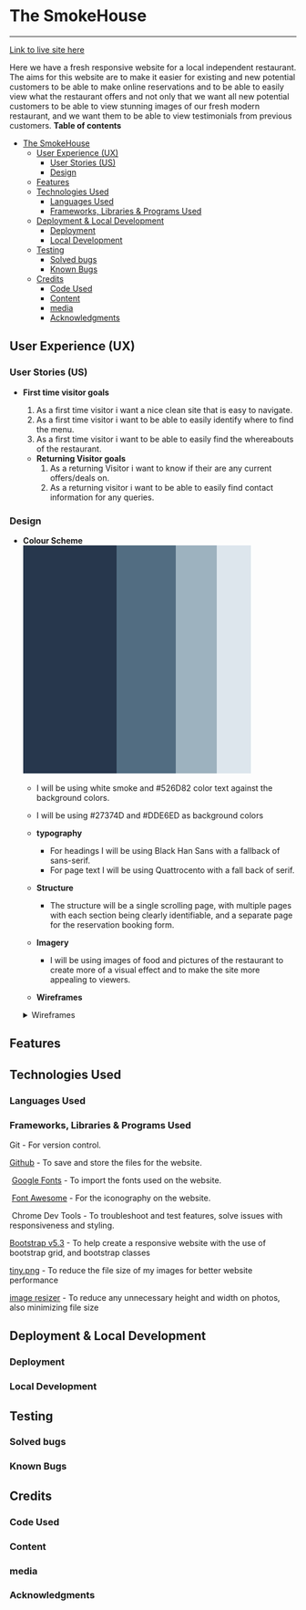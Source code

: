 # The SmokeHouse

------------
[Link to live site here]( https://craig-hudson.github.io/The-SmokeHouse/ "Link to live site here")

Here we have a fresh responsive website for a local independent restaurant.
The aims for this website are to make it easier for existing and new potential customers to be able to make online reservations and to be able to easily view what the restaurant offers and not only that we want all new potential customers to be able to view stunning images of our fresh modern restaurant, and we want them to be able to view testimonials from previous customers.
**Table of contents**

- [The SmokeHouse](#the-smokehouse)
  - [User Experience (UX)](#user-experience-ux)
    - [User Stories (US)](#user-stories-us)
    - [Design](#design)
  - [Features](#features)
  - [Technologies Used](#technologies-used)
    - [Languages Used](#languages-used)
    - [Frameworks, Libraries \& Programs Used](#frameworks-libraries--programs-used)
  - [Deployment \& Local Development](#deployment--local-development)
    - [Deployment](#deployment)
    - [Local Development](#local-development)
  - [Testing](#testing)
    - [Solved bugs](#solved-bugs)
    - [Known Bugs](#known-bugs)
  - [Credits](#credits)
    - [Code Used](#code-used)
    - [Content](#content)
    - [media](#media)
    - [Acknowledgments](#acknowledgments)

## User Experience (UX)

### User Stories (US)

- **First time visitor goals**
    1. As a first time visitor i want a nice clean site that is easy to navigate.
    2. As a first time visitor i want to be able to easily identify where to find the menu.
    3. As a first time visitor i want to be able to easily find the whereabouts of the restaurant.

  - **Returning Visitor goals**
    1. As a returning Visitor i want to know if their are any current offers/deals on.
    2. As a returning visitor i want to be able to easily find contact information for any queries.

### Design

- **Colour Scheme**
    ![color pallette](/assets/readme-images/Color-Hunt-Palette-27374d526d829db2bfdde6ed.png)

  - I will be using white smoke and #526D82 color text against the background colors.
  - I will be using #27374D and #DDE6ED as background colors

  - **typography**
    - For headings I will be using Black Han Sans with a fallback of sans-serif.
    - For page text I will be using Quattrocento with a fall back of serif.

  - **Structure**
    - The structure will be a single scrolling page, with multiple pages with each section being clearly identifiable, and a separate page for the reservation booking form.

  - **Imagery**
    - I will be using images of food and pictures of the restaurant to create more of a visual effect and to make the site more appealing to viewers.

  - **Wireframes**
  <details>
    <summary>Wireframes</summary>

    ![Desktop home page wireframe](/assets/readme-images/desktop-home.png "desktop home page wireframe")
    ![Desktop reservation page wireframe](/assets/readme-images/desktop-reservation-page.png "desktop reservation wireframe")
    ![Tablet home page wireframe](/assets/readme-images/tablet-home.png "tablet home page wireframe")
    ![Tablet reservation page wireframe](/assets/readme-images/tablet-reservation-page.png "tablet reservation wireframe")
    ![Mobile home page wireframe](/assets/readme-images/mobile-home.png "mobile home wireframe")
    ![Mobile reservation page](/assets/readme-images/mobile-reservation-page.png "mobile reservation wireframe")
  </details>

## Features

## Technologies Used

### Languages Used

### Frameworks, Libraries & Programs Used

Git - For version control.
​

[Github](https://github.com/Craig-Hudson) - To save and store the files for the website.

​
[Google Fonts](https://fonts.google.com/) - To import the fonts used on the website.

​
[Font Awesome](https://fontawesome.com/) - For the iconography on the website.

​
Chrome Dev Tools - To troubleshoot and test features, solve issues with responsiveness and styling.

[Bootstrap v5.3](https://getbootstrap.com/docs/5.3/getting-started/download/) - To help create a responsive website with the use of bootstrap grid, and bootstrap classes

[tiny.png](https://tinypng.com/) - To reduce the file size of my images for better website performance

[image resizer](https://imageresizer.com/) - To reduce any unnecessary height and width on photos, also minimizing file size

## Deployment & Local Development

### Deployment

### Local Development

## Testing

### Solved bugs

### Known Bugs

## Credits

### Code Used

### Content

### media

### Acknowledgments
